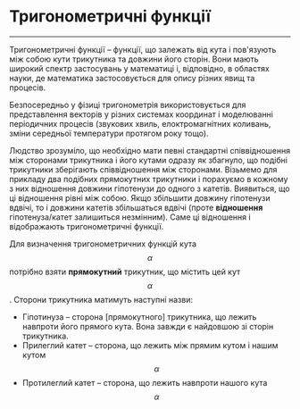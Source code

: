 # <p1>Тригонометричні функції</p1>
----

Тригонометричні функції – функції, що залежать від кута і пов'язують між собою кути трикутника та довжини його сторін. Вони мають широкий спектр застосувань у математиці і, відповідно, в областях науки, де математика застосовується для опису різних явищ та процесів. 

Безпосередньо у фізиці тригонометрія використовується для представлення векторів у різних системах координат і моделюванні періодичних процесів (звукових хвиль, елоктромагнітних коливань, зміни середньої температури протягом року тощо).

Людство зрозуміло, що необхідно мати певні стандартні співвідношення між сторонами трикутника і його кутами одразу як збагнуло, що <p1>подібні</p1> трикутники зберігають співвідношення між сторонами. Візьмемо для прикладу два <p1>подібних</p1> прямокутних трикутники і порахуємо в кожному з них відношення довжини гіпотенузи до одного з катетів. Виявиться, що ці відношення рівні між собою. Якщо збільшити довжину гіпотенузи вдвічі, то і довжини катетів збільшаться вдвічі (проте **відношення** гіпотенуза/катет залишиться незмінним). Саме ці відношення і відображають тригонометричні функції.

Для визначення тригонометричних функцій кута $$\alpha$$ потрібно взяти **прямокутний** трикутник, що містить цей кут $$\alpha$$. Сторони трикутника матимуть наступні назви:

* <p1>Гіпотинуза</p1> –  сторона [прямокутного] трикутника, що лежить навпроти його прямого кута. Вона завжди є найдовшою зі сторін трикутника.
* <p1>Прилеглий катет</p1> – сторона, що лежить між прямим кутом і нашим кутом $$\alpha$$
* <p1>Протилеглий катет</p1> – сторона, що лежить навпроти нашого кута $$\alpha$$





